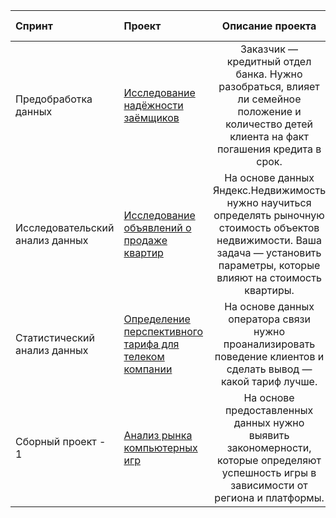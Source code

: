 | Спринт              |Проект           | Описание проекта                     |Используемые библиотеки|
| :-------------------- | :-------------------- |:---------------------------:|:--------------------|
|Предобработка данных| [Исследование надёжности заёмщиков](https://github.com/dimkasmirnoff/Yandex-Data-Scientist-Projects/tree/main/01.%20bank_statistics)| Заказчик — кредитный отдел банка. Нужно разобраться, влияет ли семейное положение и количество детей клиента на факт погашения кредита в срок. |pandas, Mystem|
|Исследовательский анализ данных| [Исследование объявлений о продаже квартир](https://github.com/dimkasmirnoff/Yandex-Data-Scientist-Projects/tree/main/02.%20real_estate)| На основе данных  Яндекс.Недвижимость нужно научиться определять рыночную стоимость объектов недвижимости. Ваша задача — установить параметры, которые влияют на стоимость квартиры. |pandas, matplotlib.pyplot, numpy|
|Статистический анализ данных| [Определение перспективного тарифа для телеком компании](https://github.com/dimkasmirnoff/Yandex-Data-Scientist-Projects/tree/main/03.%20mobile_tariffs)| На основе данных оператора связи нужно проанализировать поведение клиентов и сделать вывод — какой тариф лучше. |pandas, matplotlib.pyplot, numpy, seaborn, calendar, math, scipy|
|Сборный проект - 1| [Анализ рынка компьютерных игр](https://github.com/dimkasmirnoff/Yandex-Data-Scientist-Projects/tree/main/04.%20game_shop)| На основе предоставленных данных нужно выявить закономерности, которые определяют успешность игры в зависимости от региона и платформы. |pandas, matplotlib.pyplot, numpy, seaborn, calendar, math, scipy|
